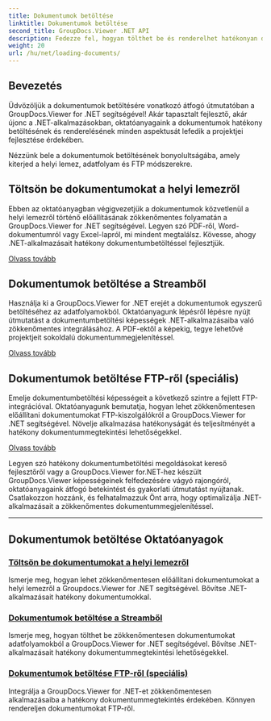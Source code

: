 ```yaml
---
title: Dokumentumok betöltése
linktitle: Dokumentumok betöltése
second_title: GroupDocs.Viewer .NET API
description: Fedezze fel, hogyan tölthet be és renderelhet hatékonyan dokumentumokat a GroupDocs.Viewer .NET segítségével. Fedezze fel a helyi lemez-, adatfolyam- és FTP-betöltési útmutatókat a továbbfejlesztett .NET-alkalmazásokhoz.
weight: 20
url: /hu/net/loading-documents/
---
```

## Bevezetés

Üdvözöljük a dokumentumok betöltésére vonatkozó átfogó útmutatóban a GroupDocs.Viewer for .NET segítségével! Akár tapasztalt fejlesztő, akár újonc a .NET-alkalmazásokban, oktatóanyagaink a dokumentumok hatékony betöltésének és renderelésének minden aspektusát lefedik a projektjei fejlesztése érdekében.

Nézzünk bele a dokumentumok betöltésének bonyolultságába, amely kiterjed a helyi lemez, adatfolyam és FTP módszerekre.

## Töltsön be dokumentumokat a helyi lemezről

Ebben az oktatóanyagban végigvezetjük a dokumentumok közvetlenül a helyi lemezről történő előállításának zökkenőmentes folyamatán a GroupDocs.Viewer for .NET segítségével. Legyen szó PDF-ről, Word-dokumentumról vagy Excel-lapról, mi mindent megtalálsz. Kövesse, ahogy .NET-alkalmazásait hatékony dokumentumbetöltéssel fejlesztjük.

[Olvass tovább](./loading-document-local-disk/)

## Dokumentumok betöltése a Streamből

Használja ki a GroupDocs.Viewer for .NET erejét a dokumentumok egyszerű betöltéséhez az adatfolyamokból. Oktatóanyagunk lépésről lépésre nyújt útmutatást a dokumentumbetöltési képességek .NET-alkalmazásaiba való zökkenőmentes integrálásához. A PDF-ektől a képekig, tegye lehetővé projektjeit sokoldalú dokumentummegjelenítéssel.

[Olvass tovább](./loading-document-stream/)

## Dokumentumok betöltése FTP-ről (speciális)

Emelje dokumentumbetöltési képességeit a következő szintre a fejlett FTP-integrációval. Oktatóanyagunk bemutatja, hogyan lehet zökkenőmentesen előállítani dokumentumokat FTP-kiszolgálókról a GroupDocs.Viewer for .NET segítségével. Növelje alkalmazása hatékonyságát és teljesítményét a hatékony dokumentummegtekintési lehetőségekkel.

[Olvass tovább](./loading-document-ftp/)

Legyen szó hatékony dokumentumbetöltési megoldásokat kereső fejlesztőről vagy a GroupDocs.Viewer for.NET-hez készült GroupDocs.Viewer képességeinek felfedezésére vágyó rajongóról, oktatóanyagaink átfogó betekintést és gyakorlati útmutatást nyújtanak. Csatlakozzon hozzánk, és felhatalmazzuk Önt arra, hogy optimalizálja .NET-alkalmazásait a zökkenőmentes dokumentummegjelenítéssel.

---
## Dokumentumok betöltése Oktatóanyagok
### [Töltsön be dokumentumokat a helyi lemezről](./loading-document-local-disk/)
Ismerje meg, hogyan lehet zökkenőmentesen előállítani dokumentumokat a helyi lemezről a Groupdocs.Viewer for .NET segítségével. Bővítse .NET-alkalmazásait hatékony dokumentumokkal.
### [Dokumentumok betöltése a Streamből](./loading-document-stream/)
Ismerje meg, hogyan tölthet be zökkenőmentesen dokumentumokat adatfolyamokból a GroupDocs.Viewer for .NET segítségével. Bővítse .NET-alkalmazásait hatékony dokumentummegtekintési lehetőségekkel.
### [Dokumentumok betöltése FTP-ről (speciális)](./loading-document-ftp/)
Integrálja a GroupDocs.Viewer for .NET-et zökkenőmentesen alkalmazásaiba a hatékony dokumentummegtekintés érdekében. Könnyen rendereljen dokumentumokat FTP-ről.